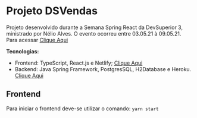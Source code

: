 # Projeto DSVendas
Projeto desenvolvido durante a Semana Spring React da DevSuperior 3, ministrado por Nélio Alves. O evento ocorreu entre 03.05.21 à 09.05.21.
Para acessar [Clique Aqui](https://vitorvd-sds3.netlify.app/)

**Tecnologias:** 
- Frontend: TypeScript, React.js e Netlify; [Clique Aqui](https://vitorvd-sds3.netlify.app/)
- Backend: Java Spring Framework, PostgresSQL, H2Database e Heroku. [Clique Aqui](https://vitorvd-dsvendas.herokuapp.com/)

## Frontend
Para iniciar o frontend deve-se utilizar o comando:
```yarn start```
